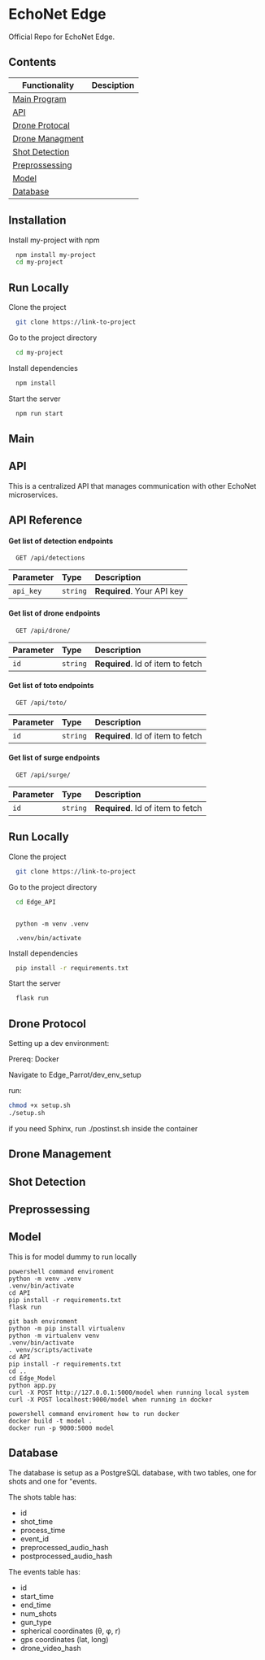 
# EchoNet Edge

Official Repo for EchoNet Edge.
## Contents

| Functionality |     Desciption                                                      |
| ----------------- | ------------------------------------------------------------------ |
| [Main Program](#Main) |  |
| [API](#API) |  |
| [Drone Protocal](#Drone-Protocol) |  |
| [Drone Managment](#Drone-Management) |  |
| [Shot Detection](#Shot-Detection) |  |
| [Preprossessing](#Preprossessing) |  |
| [Model](#Model) |  |
| [Database](#Database) |  |


## Installation

Install my-project with npm

```bash
  npm install my-project
  cd my-project
```
    
## Run Locally

Clone the project

```bash
  git clone https://link-to-project
```

Go to the project directory

```bash
  cd my-project
```

Install dependencies

```bash
  npm install
```

Start the server

```bash
  npm run start
```


## Main

## API
This is a centralized API that manages communication with other EchoNet microservices.
## API Reference

#### Get list of detection endpoints 

```http
  GET /api/detections
```

| Parameter | Type     | Description                |
| :-------- | :------- | :------------------------- |
| `api_key` | `string` | **Required**. Your API key |

#### Get list of drone endpoints 

```http
  GET /api/drone/
```

| Parameter | Type     | Description                       |
| :-------- | :------- | :-------------------------------- |
| `id`      | `string` | **Required**. Id of item to fetch |

#### Get list of toto endpoints 

```http
  GET /api/toto/
```

| Parameter | Type     | Description                       |
| :-------- | :------- | :-------------------------------- |
| `id`      | `string` | **Required**. Id of item to fetch |

#### Get list of surge endpoints 

```http
  GET /api/surge/
```

| Parameter | Type     | Description                       |
| :-------- | :------- | :-------------------------------- |
| `id`      | `string` | **Required**. Id of item to fetch |


## Run Locally

Clone the project

```bash
  git clone https://link-to-project
```

Go to the project directory

```bash
  cd Edge_API
```

```making a vitual enviroment

  python -m venv .venv

  .venv/bin/activate
```

Install dependencies

```bash
  pip install -r requirements.txt
```

Start the server

```bash
  flask run
```

## Drone Protocol
Setting up a dev environment:

Prereq: Docker

Navigate to Edge_Parrot/dev_env_setup

run:
```Bash
chmod +x setup.sh
./setup.sh
```
if you need Sphinx, run ./postinst.sh inside the container

## Drone Management 
## Shot Detection
## Preprossessing
## Model
This is for model dummy to run locally

```
powershell command enviroment
python -m venv .venv
.venv/bin/activate
cd API
pip install -r requirements.txt
flask run
```

```
git bash enviroment
python -m pip install virtualenv
python -m virtualenv venv
.venv/bin/activate
. venv/scripts/activate
cd API
pip install -r requirements.txt
cd ..
cd Edge_Model
python app.py
curl -X POST http://127.0.0.1:5000/model when running local system
curl -X POST localhost:9000/model when running in docker
```

```
powershell command enviroment how to run docker
docker build -t model .
docker run -p 9000:5000 model
```
## Database
The database is setup as a PostgreSQL database, with two tables, one for shots and one for "events.

The shots table has:
* id
* shot_time
* process_time
* event_id
* preprocessed_audio_hash
* postprocessed_audio_hash

The events table has:
* id
* start_time
* end_time
* num_shots
* gun_type
* spherical coordinates (θ, φ, r)
* gps coordinates (lat, long)
* drone_video_hash